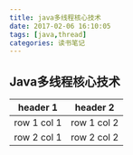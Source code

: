 ```yaml
---
title: java多线程核心技术
date: 2017-02-06 16:10:05
tags: [java,thread]
categories: 读书笔记
---
```

## Java多线程核心技术

header 1 | header 2
---|---
row 1 col 1 | row 1 col 2
row 2 col 1 | row 2 col 2


